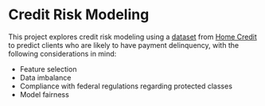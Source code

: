 # Credit Risk Modeling

This project explores credit risk modeling using a [dataset](https://www.kaggle.com/competitions/home-credit-default-risk) from [Home Credit](https://www.homecredit.net) to predict clients who are likely to have payment delinquency, with the following considerations in mind:
- Feature selection
- Data imbalance
- Compliance with federal regulations regarding protected classes
- Model fairness
